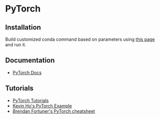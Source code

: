 # PyTorch

## Installation

Build customized conda command based on parameters using [this page](http://pytorch.org/) and run it.

## Documentation
   * [PyTorch Docs](http://pytorch.org/docs/)

## Tutorials
   * [PyTorch Tutorials](http://pytorch.org/tutorials/)
   * [Kevin Ho's PyTorch Example](http://kevin-ho.website/Make-a-Acquaintance-with-Pytorch/)
   * [Brendan Fortuner's PyTorch cheatsheet](https://github.com/bfortuner/pytorch-cheatsheet/blob/master/pytorch-cheatsheet.ipynb)
